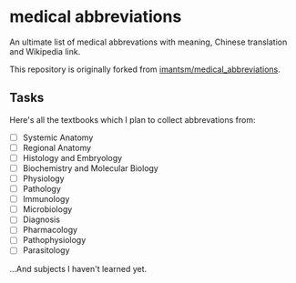 # medical abbreviations

An ultimate list of medical abbrevations with meaning, Chinese translation and Wikipedia link.

This repository is originally forked from [imantsm/medical_abbreviations](https://github.com/imantsm/medical_abbreviations).

## Tasks

Here's all the textbooks which I plan to collect abbrevations from:

* [ ] Systemic Anatomy
* [ ] Regional Anatomy
* [ ] Histology and Embryology
* [ ] Biochemistry and Molecular Biology
* [ ] Physiology
* [ ] Pathology
* [ ] Immunology
* [ ] Microbiology
* [ ] Diagnosis
* [ ] Pharmacology
* [ ] Pathophysiology
* [ ] Parasitology

...And subjects I haven't learned yet.